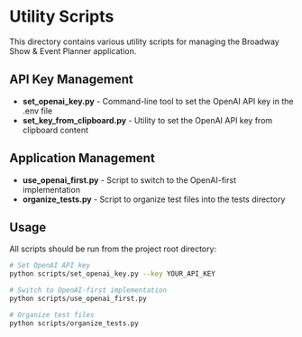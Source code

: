 # Utility Scripts

This directory contains various utility scripts for managing the Broadway Show & Event Planner application.

## API Key Management

- **set_openai_key.py** - Command-line tool to set the OpenAI API key in the .env file
- **set_key_from_clipboard.py** - Utility to set the OpenAI API key from clipboard content

## Application Management

- **use_openai_first.py** - Script to switch to the OpenAI-first implementation
- **organize_tests.py** - Script to organize test files into the tests directory

## Usage

All scripts should be run from the project root directory:

```bash
# Set OpenAI API key
python scripts/set_openai_key.py --key YOUR_API_KEY

# Switch to OpenAI-first implementation
python scripts/use_openai_first.py

# Organize test files
python scripts/organize_tests.py
``` 